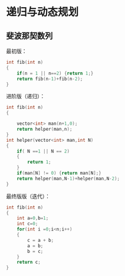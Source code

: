 # 递归与动态规划

## 斐波那契数列

最初版：

```c++
int fib(int n)
{
    if(n = 1 || n==2) {return 1;}
    return fib(n-1)+fib(n-2);
}
```

进阶版（递归）：

```C++
int fib(int n)
{

    vector<int> man(n+1,0);
    return helper(man,n);
}
int helper(vector<int> man,int N)
{
    if( N ==1 || N == 2)
    {
        return 1;
    }
    if(man[N] != 0) {return man[N];}
    return helper(man,N-1)+helper(man,N-2);
}
```





最终版版（迭代）：

```c++
int fib(int n)
{
    int a=0,b=1;
    int c=0;
    for(int i =0;i<n;i++)
    {
        c = a + b;
        a = b;
        b = c;
    }
    return c;
}
```

